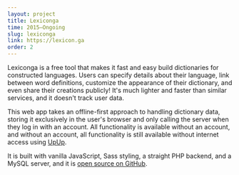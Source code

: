 ```yaml
---
layout: project
title: Lexiconga
time: 2015–Ongoing
slug: lexiconga
link: https://lexicon.ga
order: 2
---
```


Lexiconga is a free tool that makes it fast and easy build dictionaries for constructed
languages. Users can specify details about their language, link between word definitions,
customize the appearance of their dictionary, and even share their creations publicly!
It's much lighter and faster than similar services, and it doesn't track user data.

This web app takes an offline-first approach to handling dictionary data, storing it
exclusively in the user's browser and only calling the server when they log in with an account.
All functionality is available without an account, and without an account, all
functionality is still available without internet access using [UpUp](https://www.talater.com/upup/).

It is built with vanilla JavaScript, Sass styling, a straight PHP backend, and a MySQL server,
and it is [open source on GitHub](https://github.com/Alamantus/Lexiconga).